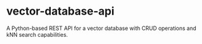 # vector-database-api
A Python-based REST API for a vector database with CRUD operations and kNN search capabilities.
